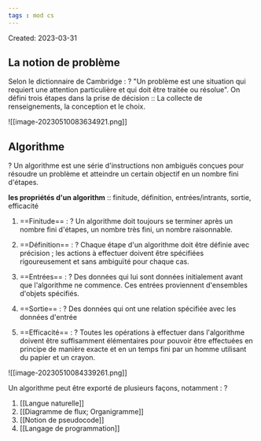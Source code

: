 ```yaml
---
tags : mod cs
---
```

Created: 2023-03-31

## La notion de problème
Selon le dictionnaire de Cambridge :
?
"Un problème est une situation qui requiert une attention particulière et qui doit être traitée ou résolue".
On défini trois étapes dans la prise de décision :: La collecte de renseignements, la conception et le choix.

![[image-20230510083634921.png]]


## Algorithme
?
Un algorithme est une série d'instructions non ambiguës conçues pour résoudre un problème et atteindre un certain objectif en un nombre fini d'étapes.

**les propriétés d'un algorithm** :: finitude, définition, entrées/intrants, sortie, efficacité

1. ==Finitude== :
?
Un algorithme doit toujours se terminer après un nombre fini d'étapes, un
nombre très fini, un nombre raisonnable.

2. ==Définition== :
?
Chaque étape d'un algorithme doit être définie avec précision ; les actions à
effectuer doivent être spécifiées rigoureusement et sans ambiguïté pour
chaque cas.

3. ==Entrées== :
?
Des données qui lui sont données initialement avant que l'algorithme ne
commence. Ces entrées proviennent d'ensembles d'objets spécifiés.

4. ==Sortie== :
?
Des données qui ont une relation spécifiée avec les données d'entrée

5. ==Efficacité== :
?
Toutes les opérations à effectuer dans l'algorithme doivent être suffisamment
élémentaires pour pouvoir être effectuées en principe de manière exacte et en
un temps fini par un homme utilisant du papier et un crayon.

![[image-20230510084339261.png]]

Un algorithme peut être exporté de plusieurs façons, notamment :
?
1. [[Langue naturelle]] 
2. [[Diagramme de flux; Organigramme]]
3. [[Notion de pseudocode]] 
4. [[Langage de programmation]]
